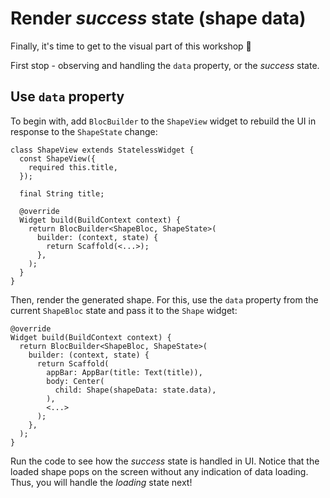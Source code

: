 # Render _success_ state (shape data)

Finally, it's time to get to the visual part of this workshop 🎉

First stop - observing and handling the `data` property, or the _success_ state.

## Use `data` property

To begin with, add `BlocBuilder` to the `ShapeView` widget to rebuild the UI in response to the `ShapeState` change:

```
class ShapeView extends StatelessWidget {
  const ShapeView({
    required this.title,
  });

  final String title;

  @override
  Widget build(BuildContext context) {
    return BlocBuilder<ShapeBloc, ShapeState>(
      builder: (context, state) {
        return Scaffold(<...>);
      },
    );
  }
}
```

Then, render the generated shape. For this, use the `data` property from the current `ShapeBloc` state and pass it to the `Shape` widget:

```
@override
Widget build(BuildContext context) {
  return BlocBuilder<ShapeBloc, ShapeState>(
    builder: (context, state) {
      return Scaffold(
        appBar: AppBar(title: Text(title)),
        body: Center(
          child: Shape(shapeData: state.data),
        ),
        <...>
      );
    },
  );
}
```

Run the code to see how the _success_ state is handled in UI. Notice that the loaded shape pops on the screen without any indication of data loading. Thus, you will handle the _loading_ state next!
